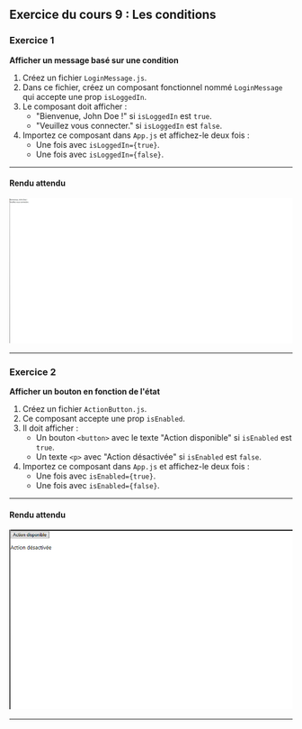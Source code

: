 ## Exercice du cours 9 : Les conditions

### Exercice 1

**Afficher un message basé sur une condition**

1. Créez un fichier `LoginMessage.js`.
2. Dans ce fichier, créez un composant fonctionnel nommé `LoginMessage` qui accepte une prop `isLoggedIn`.
3. Le composant doit afficher :
   - "Bienvenue, John Doe !" si `isLoggedIn` est `true`.
   - "Veuillez vous connecter." si `isLoggedIn` est `false`.
4. Importez ce composant dans `App.js` et affichez-le deux fois :
   - Une fois avec `isLoggedIn={true}`.
   - Une fois avec `isLoggedIn={false}`.

---

#### Rendu attendu
<img src="../img/rendu_exo_9_1.png" alt="rendu attendu de l'exercice">

---

### Exercice 2

**Afficher un bouton en fonction de l'état**

1. Créez un fichier `ActionButton.js`.
2. Ce composant accepte une prop `isEnabled`.
3. Il doit afficher :
   - Un bouton `<button>` avec le texte "Action disponible" si `isEnabled` est `true`.
   - Un texte `<p>` avec "Action désactivée" si `isEnabled` est `false`.
4. Importez ce composant dans `App.js` et affichez-le deux fois :
   - Une fois avec `isEnabled={true}`.
   - Une fois avec `isEnabled={false}`.

---

#### Rendu attendu
<img src="../img/rendu_exo_9_2.png" alt="rendu attendu de l'exercice">

---



